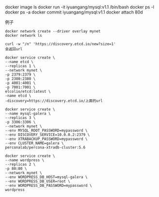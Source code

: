 docker image ls
docker run -it iyuangang/mysql:v1.1 /bin/bash
docker ps -l
docker ps -a
docker commit iyuangang/mysql:v1.1
docker attach 80d


例子


```
docker network create --driver overlay mynet
docker network ls
```
```
curl -w "/n" 'https://discovery.etcd.io/new?size=1'
会返回url

docker service create \
--name etcd \
--replicas 1 \
--network mynet \
-p 2379:2379 \
-p 2380:2380 \
-p 4001:4001 \
-p 7001:7001 \
elcolio/etcd:latest \
-name etcd \
-discovery=https://discovery.etcd.io/上面的url
```
```
docker service create \
--name mysql-galera \
--replicas 3 \
-p 3306:3306 \
--network mynet \
--env MYSQL_ROOT_PASSWORD=mypassword \
--env DISCOVERY_SERVICE=10.0.0.2:2379 \
--env XTRABACKUP_PASSWORD=mypassword \
--env CLUSTER_NAME=galera \
perconalab/percona-xtradb-cluster:5.6
```
```
docker service create \
--name wordpress \
--replicas 2 \
-p 80:80 \
--network mynet \
--env WORDPRESS_DB_HOST=mysql-galera \
--env WORDPRESS_DB_USER=root \
--env WORDPRESS_DB_PASSWORD=mypassword \
wordpress
```
